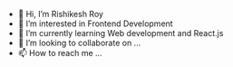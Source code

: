 - 👋 Hi, I’m Rishikesh Roy
- 👀 I’m interested in Frontend Development
- 🌱 I’m currently learning Web development and React.js
- 💞️ I’m looking to collaborate on ...
- 📫 How to reach me ...

<!---
TERMinaator07/TERMinaator07 is a ✨ special ✨ repository because its `README.md` (this file) appears on your GitHub profile.
You can click the Preview link to take a look at your changes.
--->
